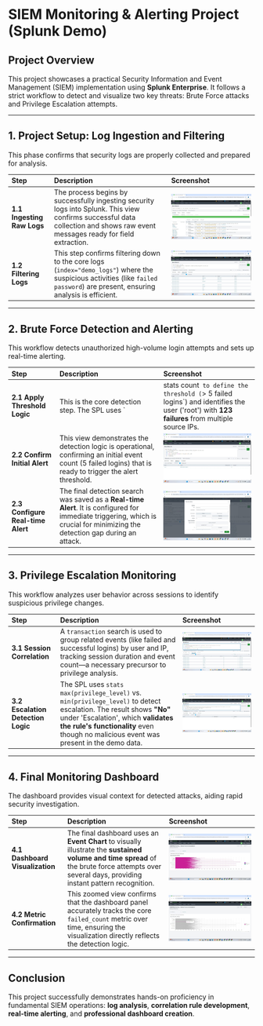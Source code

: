 # SIEM Monitoring & Alerting Project (Splunk Demo)

## Project Overview

This project showcases a practical Security Information and Event Management (SIEM) implementation using **Splunk Enterprise**. It follows a strict workflow to detect and visualize two key threats: Brute Force attacks and Privilege Escalation attempts.

---

## 1. Project Setup: Log Ingestion and Filtering

This phase confirms that security logs are properly collected and prepared for analysis.

| Step | Description | Screenshot |
| :--- | :--- | :--- |
| **1.1 Ingesting Raw Logs** | The process begins by successfully ingesting security logs into Splunk. This view confirms successful data collection and shows raw event messages ready for field extraction. | [![Raw Events View](SIEM-MONITORING-1.jpg)](YOUR_DIRECT_URL_FOR_SIEM-MONITORING-1.jpg) |
| **1.2 Filtering Logs** | This step confirms filtering down to the core logs (`index="demo_logs"`) where the suspicious activities (like `failed password`) are present, ensuring analysis is efficient. | [![Initial Log Filtering](SIEM-MONITORING-4.jpg)](YOUR_DIRECT_URL_FOR_SIEM-MONITORING-4.jpg) |

---

## 2. Brute Force Detection and Alerting

This workflow detects unauthorized high-volume login attempts and sets up real-time alerting.

| Step | Description | Screenshot |
| :--- | :--- | :--- |
| **2.1 Apply Threshold Logic** | This is the core detection step. The SPL uses `| stats count` to define the threshold (`> 5 failed logins`) and identifies the user ('root') with **123 failures** from multiple source IPs. | [![Brute Force Search Results](SIEM-MONITORING-5.jpg)](YOUR_DIRECT_URL_FOR_SIEM-MONITORING-5.jpg) |
| **2.2 Confirm Initial Alert** | This view demonstrates the detection logic is operational, confirming an initial event count (5 failed logins) that is ready to trigger the alert threshold. | [![Initial Alert Firing Confirmation](SIEM-MONITORING-3.jpg)](YOUR_DIRECT_URL_FOR_SIEM-MONITORING-3.jpg) |
| **2.3 Configure Real-time Alert** | The final detection search was saved as a **Real-time Alert**. It is configured for immediate triggering, which is crucial for minimizing the detection gap during an attack. | [![Real-time Alert Configuration](SIEM-MONITORING-6.jpg)](YOUR_DIRECT_URL_FOR_SIEM-MONITORING-6.jpg) |

---

## 3. Privilege Escalation Monitoring

This workflow analyzes user behavior across sessions to identify suspicious privilege changes.

| Step | Description | Screenshot |
| :--- | :--- | :--- |
| **3.1 Session Correlation** | A `transaction` search is used to group related events (like failed and successful logins) by user and IP, tracking session duration and event count—a necessary precursor to privilege analysis. | [![Initial Transaction Search](SIEM-MONITORING-7.jpg)](YOUR_DIRECT_URL_FOR_SIEM-MONITORING-7.jpg) |
| **3.2 Escalation Detection Logic** | The SPL uses `stats max(privilege_level)` vs. `min(privilege_level)` to detect escalation. The result shows **"No"** under 'Escalation', which **validates the rule's functionality** even though no malicious event was present in the demo data. | [![Privilege Escalation Results](SIEM-MONITORING-8.jpg)](YOUR_DIRECT_URL_FOR_SIEM-MONITORING-8.png) |

---

## 4. Final Monitoring Dashboard

The dashboard provides visual context for detected attacks, aiding rapid security investigation.

| Step | Description | Screenshot |
| :--- | :--- | :--- |
| **4.1 Dashboard Visualization** | The final dashboard uses an **Event Chart** to visually illustrate the **sustained volume and time spread** of the brute force attempts over several days, providing instant pattern recognition. | [![Final Brute Force Dashboard](SIEM-MONITORING-9.jpg)](YOUR_DIRECT_URL_FOR_SIEM-MONITORING-9.jpg) |
| **4.2 Metric Confirmation** | This zoomed view confirms that the dashboard panel accurately tracks the core `failed_count` metric over time, ensuring the visualization directly reflects the detection logic. | [![Dashboard Metric Confirmation](SIEM-MONITORING-10.jpg)](YOUR_DIRECT_URL_FOR_SIEM-MONITORING-10.jpg) |

---

## Conclusion

This project successfully demonstrates hands-on proficiency in fundamental SIEM operations: **log analysis**, **correlation rule development**, **real-time alerting**, and **professional dashboard creation**.

